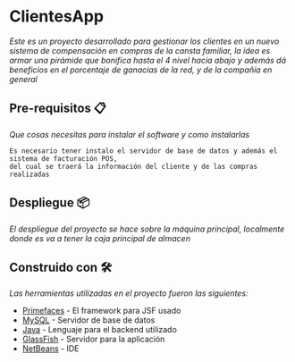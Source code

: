 # ClientesApp
_Este es un proyecto desarrollado para gestionar los clientes en un nuevo sistema de compensación en compras de la cansta familiar, la idea es armar una pirámide que bonifica hasta el 4 nivel hacia abajo y además dá beneficios en el porcentaje de ganacias de la red, y de la compañía en general_


## Pre-requisitos 📋

_Que cosas necesitas para instalar el software y como instalarlas_

```
Es necesario tener instalo el servidor de base de datos y además el sistema de facturación POS, 
del cual se traerá la información del cliente y de las compras realizadas
```

## Despliegue 📦

_El despliegue del proyecto se hace sobre la máquina principal, localmente donde es va a tener la caja principal de almacen_

## Construido con 🛠️

_Las herramientas utilizadas en el proyecto fueron las siguientes:_

* [Primefaces](https://www.primefaces.org/) - El framework para JSF usado
* [MySQL](https://www.mysql.com/) - Servidor de base de datos
* [Java](https://www.oracle.com/java/technologies/javaee/javaee6technologies.html) - Lenguaje para el backend utilizado
* [GlassFish](https://javaee.github.io/glassfish/) - Servidor para la aplicación
* [NetBeans](https://netbeans.apache.org/) - IDE
